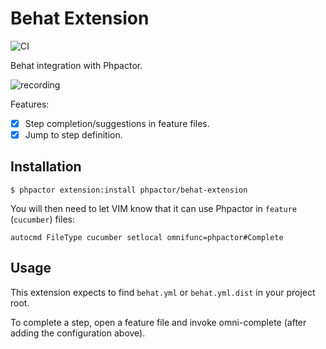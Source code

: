 Behat Extension
===============

![CI](https://github.com/phpactor/behat-extension/workflows/CI/badge.svg)

Behat integration with Phpactor.

![recording](https://user-images.githubusercontent.com/530801/48978534-ac405480-f0a4-11e8-9647-73c2859d99b0.gif)

Features:

- [x] Step completion/suggestions in feature files.
- [x] Jump to step definition.

Installation
------------

```
$ phpactor extension:install phpactor/behat-extension
```

You will then need to let VIM know that it can use Phpactor in `feature`
(`cucumber`) files:

```
autocmd FileType cucumber setlocal omnifunc=phpactor#Complete
```

Usage
-----

This extension expects to find `behat.yml` or `behat.yml.dist` in your project
root.

To complete a step, open a feature file and invoke omni-complete (after adding
the configuration above).
